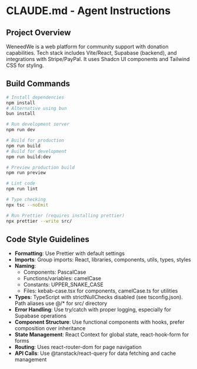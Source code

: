 # CLAUDE.md - Agent Instructions

## Project Overview
WeneedWe is a web platform for community support with donation capabilities. Tech stack includes Vite/React, Supabase (backend), and integrations with Stripe/PayPal. It uses Shadcn UI components and Tailwind CSS for styling.

## Build Commands
```bash
# Install dependencies
npm install
# Alternative using bun
bun install

# Run development server
npm run dev

# Build for production
npm run build
# Build for development
npm run build:dev

# Preview production build
npm run preview

# Lint code
npm run lint

# Type checking
npx tsc --noEmit

# Run Prettier (requires installing prettier)
npx prettier --write src/
```

## Code Style Guidelines
- **Formatting**: Use Prettier with default settings
- **Imports**: Group imports: React, libraries, components, utils, types, styles
- **Naming**: 
  - Components: PascalCase
  - Functions/variables: camelCase
  - Constants: UPPER_SNAKE_CASE
  - Files: kebab-case.tsx for components, camelCase.ts for utilities
- **Types**: TypeScript with strictNullChecks disabled (see tsconfig.json). Path aliases use @/* for src/ directory
- **Error Handling**: Use try/catch with proper logging, especially for Supabase operations
- **Component Structure**: Use functional components with hooks, prefer composition over inheritance
- **State Management**: React Context for global state, react-hook-form for forms
- **Routing**: Uses react-router-dom for page navigation
- **API Calls**: Use @tanstack/react-query for data fetching and cache management